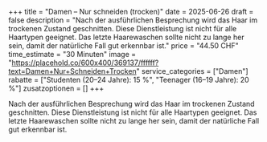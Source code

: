 +++
title = "Damen – Nur schneiden (trocken)"
date = 2025-06-26
draft = false
description = "Nach der ausführlichen Besprechung wird das Haar im trockenen Zustand geschnitten. Diese Dienstleistung ist nicht für alle Haartypen geeignet. Das letzte Haarewaschen sollte nicht zu lange her sein, damit der natürliche Fall gut erkennbar ist."
price = "44.50 CHF"
time_estimate = "30 Minuten"
image = "https://placehold.co/600x400/369137/ffffff?text=Damen+Nur+Schneiden+Trocken"
service_categories = ["Damen"]
rabatte = ["Studenten (20–24 Jahre): 15 %", "Teenager (16–19 Jahre): 20 %"]
zusatzoptionen = []
+++

Nach der ausführlichen Besprechung wird das Haar im trockenen Zustand geschnitten. Diese Dienstleistung ist nicht für alle Haartypen geeignet. Das letzte Haarewaschen sollte nicht zu lange her sein, damit der natürliche Fall gut erkennbar ist.
